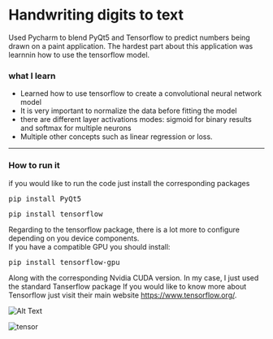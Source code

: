 # Handwriting digits to text

Used Pycharm to blend PyQt5 and Tensorflow to predict numbers being drawn on a paint application.
The hardest part about this application was learnnin how to use the tensorflow model.<br />

### what I learn

- Learned how to use tensorflow to create a convolutional neural network model
- It is very important to normalize the data before fitting the model
- there are different layer activations modes: sigmoid for binary results and softmax for multiple neurons
- Multiple other concepts such as linear regression or loss.

---

### How to run it

if you would like to run the code just install the corresponding packages 

<pre>
pip install PyQt5
</pre>
<pre>
pip install tensorflow
</pre>

Regarding to the tensorflow package, there is a lot more to configure depending on you device components.<br />
If you have a compatible GPU you should install:
<pre>
pip install tensorflow-gpu
</pre>

Along with the corresponding Nvidia CUDA version. In my case, I just used the standard Tanserflow package
If you would like to know more about Tensorflow just visit their main website https://www.tensorflow.org/.

![Alt Text](https://media.giphy.com/media/dQw8ZdMObdg6dej2Ue/giphy.gif)

![tensor](https://user-images.githubusercontent.com/22235903/142326624-55a8d15b-b78b-4c9a-bcc0-6cef5d4ff383.png)

